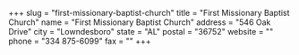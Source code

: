 +++
slug = "first-missionary-baptist-church"
title = "First Missionary Baptist Church"
name = "First Missionary Baptist Church"
address = "546 Oak Drive"
city = "Lowndesboro"
state = "AL"
postal = "36752"
website = ""
phone = "334 875-6099"
fax = ""
+++
